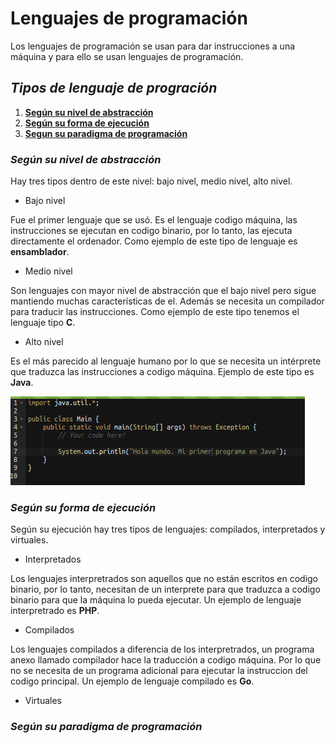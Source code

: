 # Lenguajes de programación
Los lenguajes de programación se usan para dar instrucciones a una máquina y para ello se usan lenguajes de programación.

## _Tipos de lenguaje de progración_

  1. [**Según su nivel de abstracción**](#según-su-nivel-de-abstracción)
  2. [**Según su forma de ejecución**](#según-su-forma-de-ejecución)
  3. [**Segun su paradigma de programación**](#según-su-paradigma-de-programación)
  
### _Según su nivel de abstracción_
Hay tres tipos dentro de este nivel: bajo nivel, medio nivel, alto nivel.

  - Bajo nivel
  
  Fue el primer lenguaje que se usó. Es el lenguaje codigo máquina, las instrucciones se ejecutan en codigo binario, por lo tanto, las ejecuta directamente el ordenador.
  Como ejemplo de este tipo de lenguaje es **ensamblador**.
  - Medio nivel
  
  Son lenguajes con mayor nivel de abstracción que el bajo nivel pero sigue mantiendo muchas características de el. Además se necesita un compilador para     traducir las instrucciones.
  Como ejemplo de este tipo tenemos el lenguaje tipo **C**.
  - Alto nivel
  
  Es el más parecido al lenguaje humano por lo que se necesita un intérprete que traduzca las instrucciones a codigo máquina.
  Ejemplo de este tipo es **Java**.
  
  ![codigo_java](https://github.com/alvarojimeenez/lenguajes_programacion/blob/main/codigoJava.png)

### _Según su forma de ejecución_
Según su ejecución hay tres tipos de lenguajes: compilados, interpretados y virtuales.
  
  - Interpretados
  
  Los lenguajes interpretrados son aquellos que no están escritos en codigo binario, por lo tanto, necesitan de un interprete para que traduzca a codigo
  binario para que la máquina lo pueda ejecutar. Un ejemplo de lenguaje interpretrado es **PHP**.
  - Compilados 
  
  Los lenguajes compilados a diferencia de los interpretrados, un programa anexo llamado compilador hace la traducción a codigo máquina. Por lo que no se necesita de un programa adicional para ejecutar la instruccion del codigo principal. Un ejemplo de lenguaje compilado es **Go**.
  - Virtuales
  
  
 

### _Según su paradigma de programación_


